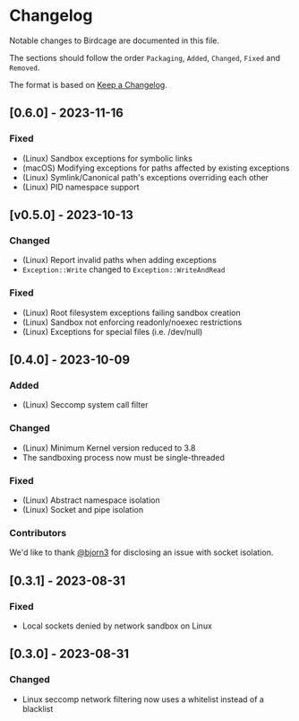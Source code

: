 # Changelog

Notable changes to Birdcage are documented in this file.

The sections should follow the order `Packaging`, `Added`, `Changed`, `Fixed` and `Removed`.

The format is based on [Keep a Changelog](https://keepachangelog.com/en/1.0.0/).

## [0.6.0] - 2023-11-16

### Fixed

- (Linux) Sandbox exceptions for symbolic links
- (macOS) Modifying exceptions for paths affected by existing exceptions
- (Linux) Symlink/Canonical path's exceptions overriding each other
- (Linux) PID namespace support

## [v0.5.0] - 2023-10-13

### Changed

- (Linux) Report invalid paths when adding exceptions
- `Exception::Write` changed to `Exception::WriteAndRead`

### Fixed

- (Linux) Root filesystem exceptions failing sandbox creation
- (Linux) Sandbox not enforcing readonly/noexec restrictions
- (Linux) Exceptions for special files (i.e. /dev/null)

## [0.4.0] - 2023-10-09

### Added

- (Linux) Seccomp system call filter

### Changed

- (Linux) Minimum Kernel version reduced to 3.8
- The sandboxing process now must be single-threaded

### Fixed

- (Linux) Abstract namespace isolation
- (Linux) Socket and pipe isolation

### Contributors

We'd like to thank [@bjorn3](https://github.com/bjorn3) for disclosing an issue
with socket isolation.

## [0.3.1] - 2023-08-31

### Fixed

- Local sockets denied by network sandbox on Linux

## [0.3.0] - 2023-08-31

### Changed

- Linux seccomp network filtering now uses a whitelist instead of a blacklist
